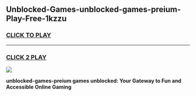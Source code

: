 
## Unblocked-Games-unblocked-games-preium-Play-Free-1kzzu
<h3>
<a href="https://premium76.site?title=unblocked-games-preium&ref=09A">CLICK TO PLAY</a></h3>
<hr>

<h3>
<a href="https://premium76.site?title=unblocked-games-preium&ref=09A">CLICK 2 PLAY</a>
  
</h3>

<a href="https://premium76.site?title=unblocked-games-preium&ref=09A"><img src="https://clearcache.store/games.png"></a>


**unblocked-games-preium games unblocked: Your Gateway to Fun and Accessible Online Gaming**
